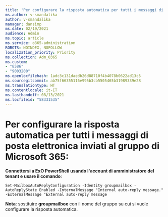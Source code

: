 ```yaml
---
title: 'Per configurare la risposta automatica per tutti i messaggi di posta elettronica inviati al gruppo di Microsoft 365:'
ms.author: v-smandalika
author: v-smandalika
manager: dansimp
ms.date: 02/19/2021
audience: Admin
ms.topic: article
ms.service: o365-administration
ROBOTS: NOINDEX, NOFOLLOW
localization_priority: Priority
ms.collection: Adm_O365
ms.custom:
- "8586"
- "9003200"
ms.openlocfilehash: 1adc3c131daedb26d88710f4b4078b0622ad13c5
ms.sourcegitcommit: ab75f66355116e995b3cb5505465b31989339e28
ms.translationtype: HT
ms.contentlocale: it-IT
ms.lasthandoff: 08/13/2021
ms.locfileid: "58331535"
---
```

# <a name="to-configure-auto-reply-for-all-emails-sent-to-microsoft-365-group"></a>Per configurare la risposta automatica per tutti i messaggi di posta elettronica inviati al gruppo di Microsoft 365:

**Connettersi a ExO PowerShell usando l'account di amministratore del tenant e usare il comando**:

`Set-MailboxAutoReplyConfiguration -Identity groupmailbox -AutoReplyState Enabled -InternalMessage "Internal auto-reply message." -ExternalMessage "External auto-reply message`

**Nota**: sostituire **groupmailbox** con il nome del gruppo su cui si vuole configurare la risposta automatica.

